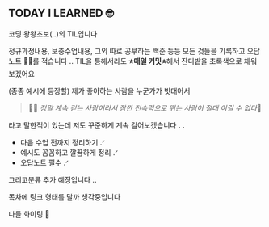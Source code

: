 ## TODAY I LEARNED 🤓

코딩 왕왕초보(..)의 TIL입니다

정규과정내용, 보충수업내용, 그외 따로 공부하는 백준 등등 모든 것들을 기록하고 오답노트 📝💯를 적습니다 .. TIL을 통해서라도 **⭐️매일 커밋⭐️**해서 잔디밭을 초록색으로 채워보겠어요


(종종 예시에 등장할) 제가 좋아하는 사람을 누군가가 빗대어서 

> 🚶‍♂️ *정말 계속 걷는 사람이라서 잠깐 전속력으로 뛰는 사람이 절대 이길 수 없다*🚶


라고 말한적이 있는데 저도 꾸준하게 계속 걸어보겠습니다 . .


- 다음 수업 전까지 정리하기 .ᐟ
- 예시도 꼼꼼하고 깔끔하게 정리 .ᐟ
- 오답노트 필수 .ᐟ 

그리고분류 추가 예정입니다 .. 

목차에 링크 형태를 달까 생각중입니다

다들 화이팅 💪
